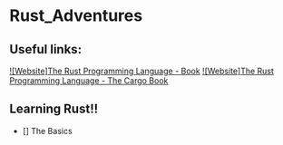 # Rust_Adventures

## Useful links:

[![Website]The Rust Programming Language - Book](https://doc.rust-lang.org/book/)
[![Website]The Rust Programming Language - The Cargo Book](https://doc.rust-lang.org/cargo/)

## Learning Rust!!

- [] The Basics
